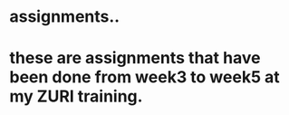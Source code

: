 # assignments..
# these are assignments that have been done from week3 to week5 at my ZURI training.
